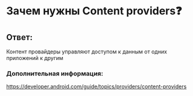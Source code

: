# Зачем нужны Content providers❓

## Ответ:

Контент провайдеры управляют доступом к данным от одних приложений к другим

### Дополнительная информация:

https://developer.android.com/guide/topics/providers/content-providers